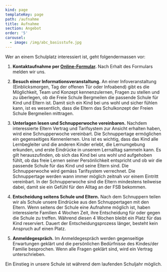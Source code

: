 ```yaml
---
kind: page
templateKey: page
path: /aufnahme
title: Aufnahme
section: Angebot
order: '5'
carousel:
  - image: /img/abc_basisstufe.jpg
---
```

Wer an einem Schulplatz interessiert ist, geht folgendermassen vor:


1. **Kontaktaufnahme per [Online-Formular](/platzanfrage).** Nach Erhalt des Formulars melden wir uns.

2. **Besuch einer Informationsveranstaltung.** An einer Infoveranstaltung (Einblicksmorgen, Tag der offenen Tür oder Infoabend) gibt es die Möglichkeit, Team und Konzept kennenzulernen, Fragen zu stellen und zu überlegen, ob die Freie Schule Bergmeilen die passende Schule für Kind und Eltern ist. Damit sich ein Kind bei uns wohl und sicher fühlen kann, ist es wesentlich, dass die Eltern das Schulkonzept der Freien Schule Bergmeilen mittragen.

3. **Unterlagen lesen und Schnupperwoche vereinbaren.** Nachdem interessierte Eltern Vertrag und Tarifsystem zur Ansicht erhalten haben, wird eine Schnupperwoche vereinbart. Die Schnuppertage ermöglichen ein gegenseitiges Kennenlernen. Uns ist es wichtig, dass das Kind alle Lernbegleiter und die anderen Kinder erlebt, die Lernumgebung erkunden, und erste Eindrücke in unserem Lernalltag sammeln kann. Es gilt herauszufinden, ob sich das Kind bei uns wohl und aufgehoben fühlt, ob das freie Lernen seiner Persönlichkeit entspricht und ob wir die passende Schule für das Kind und seine Eltern sind. Die Schnupperwoche wird gemäss Tarifsystem verrechnet. Die Schnuppertage werden wann immer möglich zeitnah vor einem Eintritt vereinbart. In der Schnupperwoche sind die Eltern mindestens teilweise dabei, damit sie ein Gefühl für den Alltag an der FSB bekommen.

4. **Entscheidung seitens Schule und Eltern.** Nach dem Schnuppern teilen wir als Schule unsere Eindrücke aus den Schnuppertagen mit den Eltern. Wenn seitens der Schule eine Aufnahme möglich ist, haben interessierte Familien 4 Wochen Zeit, ihre Entscheidung für oder gegen die Schule zu treffen. Während diesen 4 Wochen bleibt ein Platz für das Kind reserviert. Dauert der Entscheidungsprozess länger, besteht kein Anspruch auf einen Platz.

5. **Anmeldegespräch.** Im Anmeldegespräch werden gegenseitige Erwartungen geklärt und die persönlichen Bedürfnisse des Kindes/der Familie besprochen. Wenn alle Fragen geklärt sind, wird ein Vertrag unterschrieben.

Ein Einstieg in unsere Schule ist während dem laufenden Schuljahr möglich.

